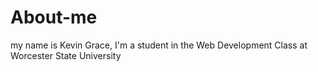 # About-me
my name is Kevin Grace, I'm a student in the Web Development Class at Worcester State University
